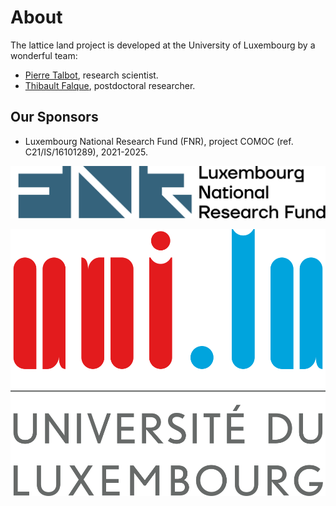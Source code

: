 # About

The lattice land project is developed at the University of Luxembourg by a wonderful team:

* [Pierre Talbot](http://hyc.io), research scientist.
* [Thibault Falque](https://www.uni.lu/snt-en/people/thibault-falque/), postdoctoral researcher.

## Our Sponsors

* Luxembourg National Research Fund (FNR), project COMOC (ref. C21/IS/16101289), 2021-2025.


![FNR](FNR.png)

![Unilu](unilu.svg)
